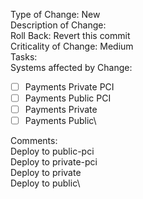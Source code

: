 Type of Change: New\
Description of Change: <description>\
Roll Back: Revert this commit\
Criticality of Change: Medium\
Tasks: <link task>\
Systems affected by Change:
- [ ] Payments Private PCI
- [ ] Payments Public PCI
- [ ] Payments Private
- [ ] Payments Public\
 
Comments:\
Deploy to public-pci\
Deploy to private-pci\
Deploy to private\
Deploy to public\
